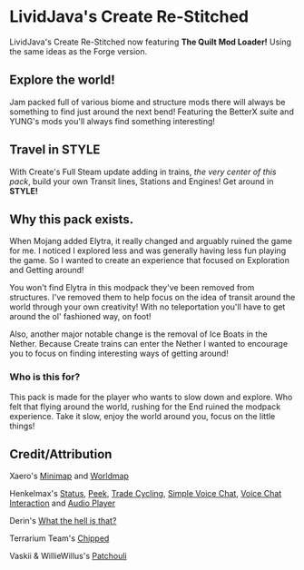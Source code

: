 # LividJava's Create Re-Stitched
LividJava's Create Re-Stitched now featuring **The Quilt Mod Loader!** Using the same ideas as the Forge version.

## Explore the world!
Jam packed full of various biome and structure mods there will always be something to find just around the next bend! Featuring the BetterX suite and YUNG's mods you'll always find something interesting!

## Travel in **STYLE**
With Create's Full Steam update adding in trains, *the very center of this pack*,  build your own Transit lines, Stations and Engines! Get around in **STYLE!**

## Why this pack exists.
When Mojang added Elytra, it really changed and arguably ruined the game for me. I noticed I explored less and was generally having less fun playing the game. So I wanted to create an experience that focused on Exploration and Getting around!

You won't find Elytra in this modpack they've been removed from structures. I've removed them to help focus on the idea of transit around the world through your own creativity! With no teleportation you'll have to get around the ol' fashioned way, on foot!

Also, another major notable change is the removal of Ice Boats in the Nether. Because Create trains can enter the Nether I wanted to encourage you to focus on finding interesting ways of getting around!

### Who is this for?
This pack is made for the player who wants to slow down and explore. Who felt that flying around the world, rushing for the End ruined the modpack experience. Take it slow, enjoy the world around you, focus on the little things!

## Credit/Attribution

Xaero's [Minimap](https://modrinth.com/mod/xaeros-minimap) and [Worldmap](https://modrinth.com/mod/xaeros-world-map/)

Henkelmax's [Status](https://modrinth.com/mod/status), [Peek](https://modrinth.com/mod/peek), [Trade Cycling](https://modrinth.com/mod/trade-cycling), [Simple Voice Chat](https://modrinth.com/plugin/simple-voice-chat), [Voice Chat Interaction](https://modrinth.com/mod/voice-chat-interaction) and [Audio Player](https://modrinth.com/mod/audioplayer)

Derin's [What the hell is that?](https://modrinth.com/mod/wthit)

Terrarium Team's [Chipped](https://modrinth.com/mod/chipped)

Vaskii & WillieWillus's [Patchouli](https://modrinth.com/mod/patchouli)